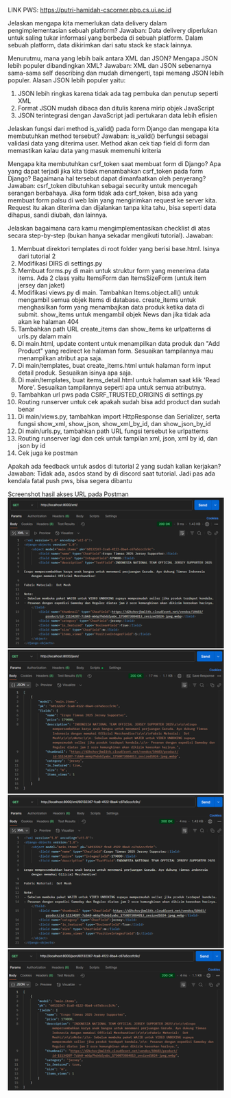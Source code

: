 LINK PWS: https://putri-hamidah-cscorner.pbp.cs.ui.ac.id

Jelaskan mengapa kita memerlukan data delivery dalam pengimplementasian sebuah platform?
Jawaban:
Data delivery diperlukan untuk saling tukar informasi yang berbeda di sebuah platform. Dalam sebuah platform, data dikirimkan dari satu stack ke stack lainnya.

Menurutmu, mana yang lebih baik antara XML dan JSON? Mengapa JSON lebih populer dibandingkan XML?
Jawaban:
XML dan JSON sebenarnya sama-sama self describing dan mudah dimengerti, tapi memang JSON lebih populer. 
Alasan JSON lebih populer yaitu:
1. JSON lebih ringkas karena tidak ada tag pembuka dan penutup seperti XML
2. Format JSON mudah dibaca dan ditulis karena mirip objek JavaScript
3. JSON terintegrasi dengan JavaScript jadi pertukaran data lebih efisien

Jelaskan fungsi dari method is_valid() pada form Django dan mengapa kita membutuhkan method tersebut?
Jawaban:
is_valid() berfungsi sebagai validasi data yang diterima user. Method akan cek tiap field di form dan memastikan kalau data yang masuk memenuhi kriteria

Mengapa kita membutuhkan csrf_token saat membuat form di Django? Apa yang dapat terjadi jika kita tidak menambahkan csrf_token pada form Django? Bagaimana hal tersebut dapat dimanfaatkan oleh penyerang?
Jawaban:
csrf_token dibutuhkan sebagai security untuk mencegah serangan berbahaya. Jika form tidak ada csrf_token, bisa ada yang membuat form palsu di web lain yang mengirimkan request ke server kita. Request itu akan diterima dan dijalankan tanpa kita tahu, bisa seperti data dihapus, sandi diubah, dan lainnya.

Jelaskan bagaimana cara kamu mengimplementasikan checklist di atas secara step-by-step (bukan hanya sekadar mengikuti tutorial).
Jawaban:
1. Membuat direktori templates di root folder yang berisi base.html. Isinya dari tutorial 2
2. Modifikasi DIRS di settings.py
3. Membuat forms.py di main untuk struktur form yang menerima data items. Ada 2 class yaitu ItemsForm dan ItemsSizeForm (untuk item jersey dan jaket)
4. Modifikasi views.py di main. Tambahkan Items.object.all() untuk mengambil semua objek Items di database. create_items untuk menghasilkan form yang menambajkan data produk ketika data di submit. show_items untuk mengambil objek News dan jika tidak ada akan ke halaman 404
5. Tambahkan path URL create_items dan show_items ke urlpatterns di urls.py dalam main
6. Di main.html, update content untuk menampilkan data produk dan "Add Product" yang redirect ke halaman form. Sesuaikan tampilannya mau menampilkan atribut apa saja.
7. Di main/templates, buat create_items.html untuk halaman form input detail produk. Sesuaikan isinya apa saja.
8. Di main/templates, buat items_detail.html untuk halaman saat klik 'Read More'. Sesuaikan tampilannya seperti apa untuk semua atributnya.
9. Tambahkan url pws pada CSRF_TRUSTED_ORIGINS di settings.py
10. Routing runserver untuk cek apakah sudah bisa add product dan sudah benar
11. Di main/views.py, tambahkan import HttpResponse dan Serializer, serta fungsi show_xml, show_json, show_xml_by_id, dan show_json_by_id
12. Di main/urls.py, tambahkan path URL fungsi tersebut ke urlpatterns
13. Routing runserver lagi dan cek untuk tampilan xml, json, xml by id, dan json by id
14. Cek juga ke postman

Apakah ada feedback untuk asdos di tutorial 2 yang sudah kalian kerjakan?
Jawaban:
Tidak ada, asdos stand by di discord saat tutorial. Jadi pas ada kendala fatal push pws, bisa segera dibantu

Screenshot hasil akses URL pada Postman
![XML](<Screenshot 2025-09-15 221838.png>)
![JSON](<Screenshot 2025-09-15 221614.png>)
![XML by ID](<Screenshot 2025-09-15 221905.png>)
![JSON by ID](<Screenshot 2025-09-15 221926.png>)